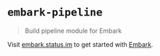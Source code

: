# `embark-pipeline`

> Build pipeline module for Embark

Visit [embark.status.im](https://embark.status.im/) to get started with
[Embark](https://github.com/embark-framework/embark).
